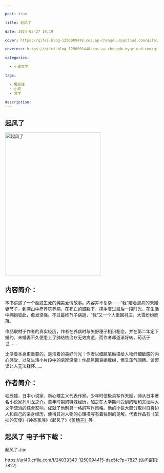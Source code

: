 ```yaml
---

post: true

title: 起风了

date: 2024-05-27 19:19

cover: https://qifei-blog-1256009448.cos.ap-chengdu.myqcloud.com/qifei-blog/6634a1ca0ea9cb140371b490.jpg

coveross: https://qifei-blog-1256009448.cos.ap-chengdu.myqcloud.com/qifei-blog/6634a1ca0ea9cb140371b490.jpg

categories:

  - 小说文学

tags:

  - 堀辰雄
  - 小说
  - 文学

description:
---
```


##  起风了

<img alt="起风了 " class="aligncenter loading" data-was-processed="true" decoding="async" fetchpriority="high" height="471" src="https://qifei-blog-1256009448.cos.ap-chengdu.myqcloud.com/qifei-blog/6634a1ca0ea9cb140371b490.jpg " style="cursor: zoom-in;" width="314"/>

## 内容简介：

本书讲述了一个超脱生死的纯美爱情故事。内容并不复杂——“我”陪着患病的未婚妻节子，到深山中疗养院养病，在死亡的威胁下，携手度过最后一段时光，在生活中拥抱彼此，愈发坚强。不过最终节子病逝，“我”又一个人重回村庄，大雪纷纷而落。

作品取材于作者的真实经历，作者在养病时与矢野穗子相识相恋，并在第二年定下婚约。未婚妻不久便患上了肺结核治疗无效病逝，而作者却逐渐好转，苟活于世……

比活着本身更重要的，是活着的美好时光！作者以细腻笔触描绘人物纤细敏感的内心感受，以及生活小片段中的浓厚深情！作品氛围哀婉缠绵，但又荡气回肠。读罢读让人无法释怀……

## 作者简介：

堀辰雄，日本小说家、新心理主义代表作家。少年时便极具写作天赋，师从日本著名小说家芥川龙之介。童年时期的特殊经历，加之在大学期间受到的昭和文坛两大文学流派的综合影响，成就了他别具一格的写作风格。他的小说大部分取材自身边人和自己的亲身经历，使得其对人物的心理描写有着独到的见解。代表作品有《笨拙的天使》《神圣家族》《起风了》<a href="https://www.huibooks.com/2848.html">《菜穗子》</a>等。

## 起风了 电子书下载：
起风了.zip: 

https://url40.ctfile.com/f/24033340-1250094415-dae5fc?p=7827 (访问密码: 7827)
